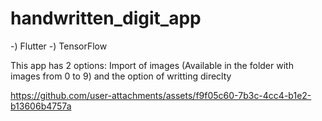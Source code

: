 # handwritten_digit_app

-) Flutter
-) TensorFlow

This app has 2 options: Import of images (Available in the folder with images from 0 to 9) and the option of writting direclty

https://github.com/user-attachments/assets/f9f05c60-7b3c-4cc4-b1e2-b13606b4757a

